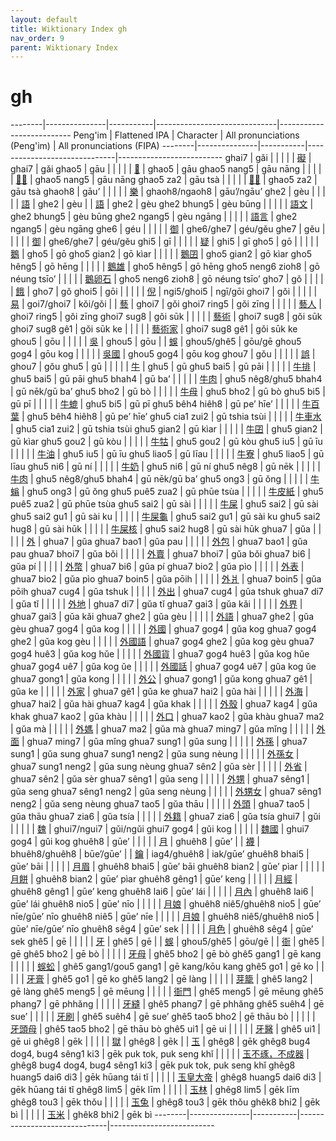 ```yaml
---
layout: default
title: Wiktionary Index gh
nav_order: 9
parent: Wiktionary Index
---
```


# gh

--------|---------------|-----------|------------------------------|--------------------------
Peng'im | Flattened IPA | Character | All pronunciations (Peng'im) | All pronunciations (FIPA)
--------|---------------|-----------|------------------------------|--------------------------
ghai7 | gǎi | | |
| | [礙](https://en.wiktionary.org/wiki/礙) | ghai7 | gǎi
ghao5 | gāu | | |
| | [𠢕](https://en.wiktionary.org/wiki/𠢕) | ghao5 | gāu
ghao5 nang5 | gāu nāng | | |
| | [𠢕人](https://en.wiktionary.org/wiki/𠢕人) | ghao5 nang5 | gāu nāng
ghao5 za2 | gāu tsà | | |
| | [𠢕早](https://en.wiktionary.org/wiki/𠢕早) | ghao5 za2 | gāu tsà
ghaoh8 | gāu’ | | |
| | [樂](https://en.wiktionary.org/wiki/樂) | ghaoh8/ngaoh8 | gāu’/ngāu’
ghe2 | gèu | | |
| | [語](https://en.wiktionary.org/wiki/語) | ghe2 | gèu
| | [語](https://en.wiktionary.org/wiki/語) | ghe2 | gèu
ghe2 bhung5 | gèu būng | | |
| | [語文](https://en.wiktionary.org/wiki/語文) | ghe2 bhung5 | gèu būng
ghe2 ngang5 | gèu ngāng | | |
| | [語言](https://en.wiktionary.org/wiki/語言) | ghe2 ngang5 | gèu ngāng
ghe6 | géu | | |
| | [御](https://en.wiktionary.org/wiki/御) | ghe6/ghe7 | géu/gěu
ghe7 | gěu | | |
| | [御](https://en.wiktionary.org/wiki/御) | ghe6/ghe7 | géu/gěu
ghi5 | gī | | |
| | [疑](https://en.wiktionary.org/wiki/疑) | ghi5 | gī
gho5 | gō | | |
| | [鵝](https://en.wiktionary.org/wiki/鵝) | gho5 | gō
gho5 gian2 | gō kìar | | |
| | [鵝囝](https://en.wiktionary.org/wiki/鵝囝) | gho5 gian2 | gō kìar
gho5 hêng5 | gō hēng | | |
| | [鵝雄](https://en.wiktionary.org/wiki/鵝雄) | gho5 hêng5 | gō hēng
gho5 neng6 zioh8 | gō néung tsīo’ | | |
| | [鵝卵石](https://en.wiktionary.org/wiki/鵝卵石) | gho5 neng6 zioh8 | gō néung tsīo’
gho7 | gǒ | | |
| | [餓](https://en.wiktionary.org/wiki/餓) | gho7 | gǒ
ghoi5 | gōi | | |
| | [倪](https://en.wiktionary.org/wiki/倪) | ngi5/ghoi5 | ngī/gōi
ghoi7 | gǒi | | |
| | [易](https://en.wiktionary.org/wiki/易) | goi7/ghoi7 | kǒi/gǒi
| | [藝](https://en.wiktionary.org/wiki/藝) | ghoi7 | gǒi
ghoi7 ring5 | gǒi zīng | | |
| | [藝人](https://en.wiktionary.org/wiki/藝人) | ghoi7 ring5 | gǒi zīng
ghoi7 sug8 | gǒi sūk | | |
| | [藝術](https://en.wiktionary.org/wiki/藝術) | ghoi7 sug8 | gǒi sūk
ghoi7 sug8 gê1 | gǒi sūk ke | | |
| | [藝術家](https://en.wiktionary.org/wiki/藝術家) | ghoi7 sug8 gê1 | gǒi sūk ke
ghou5 | gōu | | |
| | [吳](https://en.wiktionary.org/wiki/吳) | ghou5 | gōu
| | [蜈](https://en.wiktionary.org/wiki/蜈) | ghou5/ghê5 | gōu/gē
ghou5 gog4 | gōu kog | | |
| | [吳國](https://en.wiktionary.org/wiki/吳國) | ghou5 gog4 | gōu kog
ghou7 | gǒu | | |
| | [誤](https://en.wiktionary.org/wiki/誤) | ghou7 | gǒu
ghu5 | gū | | |
| | [牛](https://en.wiktionary.org/wiki/牛) | ghu5 | gū
ghu5 bai5 | gū pāi | | |
| | [牛排](https://en.wiktionary.org/wiki/牛排) | ghu5 bai5 | gū pāi
ghu5 bhah4 | gū ba’ | | |
| | [牛肉](https://en.wiktionary.org/wiki/牛肉) | ghu5 nêg8/ghu5 bhah4 | gū nēk/gū ba’
ghu5 bho2 | gū bò | | |
| | [牛母](https://en.wiktionary.org/wiki/牛母) | ghu5 bho2 | gū bò
ghu5 bi5 | gū pī | | |
| | [牛螕](https://en.wiktionary.org/wiki/牛螕) | ghu5 bi5 | gū pī
ghu5 bêh4 hiêh8 | gū pe’ hīe’ | | |
| | [牛百葉](https://en.wiktionary.org/wiki/牛百葉) | ghu5 bêh4 hiêh8 | gū pe’ hīe’
ghu5 cia1 zui2 | gū tshia tsùi | | |
| | [牛車水](https://en.wiktionary.org/wiki/牛車水) | ghu5 cia1 zui2 | gū tshia tsùi
ghu5 gian2 | gū kìar | | |
| | [牛囝](https://en.wiktionary.org/wiki/牛囝) | ghu5 gian2 | gū kìar
ghu5 gou2 | gū kòu | | |
| | [牛牯](https://en.wiktionary.org/wiki/牛牯) | ghu5 gou2 | gū kòu
ghu5 iu5 | gū īu | | |
| | [牛油](https://en.wiktionary.org/wiki/牛油) | ghu5 iu5 | gū īu
ghu5 liao5 | gū līau | | |
| | [牛寮](https://en.wiktionary.org/wiki/牛寮) | ghu5 liao5 | gū līau
ghu5 ni6 | gū ní | | |
| | [牛奶](https://en.wiktionary.org/wiki/牛奶) | ghu5 ni6 | gū ní
ghu5 nêg8 | gū nēk | | |
| | [牛肉](https://en.wiktionary.org/wiki/牛肉) | ghu5 nêg8/ghu5 bhah4 | gū nēk/gū ba’
ghu5 ong3 | gū ǒng | | |
| | [牛螉](https://en.wiktionary.org/wiki/牛螉) | ghu5 ong3 | gū ǒng
ghu5 puê5 zua2 | gū phūe tsùa | | |
| | [牛皮紙](https://en.wiktionary.org/wiki/牛皮紙) | ghu5 puê5 zua2 | gū phūe tsùa
ghu5 sai2 | gū sài | | |
| | [牛屎](https://en.wiktionary.org/wiki/牛屎) | ghu5 sai2 | gū sài
ghu5 sai2 gu1 | gū sài ku | | |
| | [牛屎龜](https://en.wiktionary.org/wiki/牛屎龜) | ghu5 sai2 gu1 | gū sài ku
ghu5 sai2 hug8 | gū sài hūk | | |
| | [牛屎核](https://en.wiktionary.org/wiki/牛屎核) | ghu5 sai2 hug8 | gū sài hūk
ghua7 | gǔa | | |
| | [外](https://en.wiktionary.org/wiki/外) | ghua7 | gǔa
ghua7 bao1 | gǔa pau | | |
| | [外包](https://en.wiktionary.org/wiki/外包) | ghua7 bao1 | gǔa pau
ghua7 bhoi7 | gǔa bǒi | | |
| | [外賣](https://en.wiktionary.org/wiki/外賣) | ghua7 bhoi7 | gǔa bǒi
ghua7 bi6 | gǔa pí | | |
| | [外幣](https://en.wiktionary.org/wiki/外幣) | ghua7 bi6 | gǔa pí
ghua7 bio2 | gǔa pìo | | |
| | [外表](https://en.wiktionary.org/wiki/外表) | ghua7 bio2 | gǔa pìo
ghua7 boin5 | gǔa pōih | | |
| | [外爿](https://en.wiktionary.org/wiki/外爿) | ghua7 boin5 | gǔa pōih
ghua7 cug4 | gǔa tshuk | | |
| | [外出](https://en.wiktionary.org/wiki/外出) | ghua7 cug4 | gǔa tshuk
ghua7 di7 | gǔa tǐ | | |
| | [外地](https://en.wiktionary.org/wiki/外地) | ghua7 di7 | gǔa tǐ
ghua7 gai3 | gǔa kǎi | | |
| | [外界](https://en.wiktionary.org/wiki/外界) | ghua7 gai3 | gǔa kǎi
ghua7 ghe2 | gǔa gèu | | |
| | [外語](https://en.wiktionary.org/wiki/外語) | ghua7 ghe2 | gǔa gèu
ghua7 gog4 | gǔa kog | | |
| | [外國](https://en.wiktionary.org/wiki/外國) | ghua7 gog4 | gǔa kog
ghua7 gog4 ghe2 | gǔa kog gèu | | |
| | [外國語](https://en.wiktionary.org/wiki/外國語) | ghua7 gog4 ghe2 | gǔa kog gèu
ghua7 gog4 huê3 | gǔa kog hǔe | | |
| | [外國貨](https://en.wiktionary.org/wiki/外國貨) | ghua7 gog4 huê3 | gǔa kog hǔe
ghua7 gog4 uê7 | gǔa kog ǔe | | |
| | [外國話](https://en.wiktionary.org/wiki/外國話) | ghua7 gog4 uê7 | gǔa kog ǔe
ghua7 gong1 | gǔa kong | | |
| | [外公](https://en.wiktionary.org/wiki/外公) | ghua7 gong1 | gǔa kong
ghua7 gê1 | gǔa ke | | |
| | [外家](https://en.wiktionary.org/wiki/外家) | ghua7 gê1 | gǔa ke
ghua7 hai2 | gǔa hài | | |
| | [外海](https://en.wiktionary.org/wiki/外海) | ghua7 hai2 | gǔa hài
ghua7 kag4 | gǔa khak | | |
| | [外殼](https://en.wiktionary.org/wiki/外殼) | ghua7 kag4 | gǔa khak
ghua7 kao2 | gǔa khàu | | |
| | [外口](https://en.wiktionary.org/wiki/外口) | ghua7 kao2 | gǔa khàu
ghua7 ma2 | gǔa mà | | |
| | [外媽](https://en.wiktionary.org/wiki/外媽) | ghua7 ma2 | gǔa mà
ghua7 ming7 | gǔa mǐng | | |
| | [外面](https://en.wiktionary.org/wiki/外面) | ghua7 ming7 | gǔa mǐng
ghua7 sung1 | gǔa sung | | |
| | [外孫](https://en.wiktionary.org/wiki/外孫) | ghua7 sung1 | gǔa sung
ghua7 sung1 neng2 | gǔa sung nèung | | |
| | [外孫女](https://en.wiktionary.org/wiki/外孫女) | ghua7 sung1 neng2 | gǔa sung nèung
ghua7 sên2 | gǔa sèr | | |
| | [外省](https://en.wiktionary.org/wiki/外省) | ghua7 sên2 | gǔa sèr
ghua7 sêng1 | gǔa seng | | |
| | [外甥](https://en.wiktionary.org/wiki/外甥) | ghua7 sêng1 | gǔa seng
ghua7 sêng1 neng2 | gǔa seng nèung | | |
| | [外甥女](https://en.wiktionary.org/wiki/外甥女) | ghua7 sêng1 neng2 | gǔa seng nèung
ghua7 tao5 | gǔa thāu | | |
| | [外頭](https://en.wiktionary.org/wiki/外頭) | ghua7 tao5 | gǔa thāu
ghua7 zia6 | gǔa tsía | | |
| | [外籍](https://en.wiktionary.org/wiki/外籍) | ghua7 zia6 | gǔa tsía
ghui7 | gǔi | | |
| | [魏](https://en.wiktionary.org/wiki/魏) | ghui7/ngui7 | gǔi/ngǔi
ghui7 gog4 | gǔi kog | | |
| | [魏國](https://en.wiktionary.org/wiki/魏國) | ghui7 gog4 | gǔi kog
ghuêh8 | gūe’ | | |
| | [月](https://en.wiktionary.org/wiki/月) | ghuêh8 | gūe’
| | [襪](https://en.wiktionary.org/wiki/襪) | bhuêh8/ghuêh8 | būe’/gūe’
| | [鑰](https://en.wiktionary.org/wiki/鑰) | iag4/ghuêh8 | iak/gūe’
ghuêh8 bhai5 | gūe’ bāi | | |
| | [月眉](https://en.wiktionary.org/wiki/月眉) | ghuêh8 bhai5 | gūe’ bāi
ghuêh8 bian2 | gūe’ pìar | | |
| | [月餅](https://en.wiktionary.org/wiki/月餅) | ghuêh8 bian2 | gūe’ pìar
ghuêh8 gêng1 | gūe’ keng | | |
| | [月經](https://en.wiktionary.org/wiki/月經) | ghuêh8 gêng1 | gūe’ keng
ghuêh8 lai6 | gūe’ lái | | |
| | [月內](https://en.wiktionary.org/wiki/月內) | ghuêh8 lai6 | gūe’ lái
ghuêh8 nio5 | gūe’ nīo | | |
| | [月娘](https://en.wiktionary.org/wiki/月娘) | ghuêh8 niê5/ghuêh8 nio5 | gūe’ nīe/gūe’ nīo
ghuêh8 niê5 | gūe’ nīe | | |
| | [月娘](https://en.wiktionary.org/wiki/月娘) | ghuêh8 niê5/ghuêh8 nio5 | gūe’ nīe/gūe’ nīo
ghuêh8 sêg4 | gūe’ sek | | |
| | [月色](https://en.wiktionary.org/wiki/月色) | ghuêh8 sêg4 | gūe’ sek
ghê5 | gē | | |
| | [牙](https://en.wiktionary.org/wiki/牙) | ghê5 | gē
| | [蜈](https://en.wiktionary.org/wiki/蜈) | ghou5/ghê5 | gōu/gē
| | [衙](https://en.wiktionary.org/wiki/衙) | ghê5 | gē
ghê5 bho2 | gē bò | | |
| | [牙母](https://en.wiktionary.org/wiki/牙母) | ghê5 bho2 | gē bò
ghê5 gang1 | gē kang | | |
| | [蜈蚣](https://en.wiktionary.org/wiki/蜈蚣) | ghê5 gang1/gou5 gang1 | gē kang/kōu kang
ghê5 go1 | gē ko | | |
| | [牙膏](https://en.wiktionary.org/wiki/牙膏) | ghê5 go1 | gē ko
ghê5 lang2 | gē làng | | |
| | [芽籠](https://en.wiktionary.org/wiki/芽籠) | ghê5 lang2 | gē làng
ghê5 meng5 | gē mēung | | |
| | [衙門](https://en.wiktionary.org/wiki/衙門) | ghê5 meng5 | gē mēung
ghê5 phang7 | gē phhǎng | | |
| | [牙縫](https://en.wiktionary.org/wiki/牙縫) | ghê5 phang7 | gē phhǎng
ghê5 suêh4 | gē sue’ | | |
| | [牙刷](https://en.wiktionary.org/wiki/牙刷) | ghê5 suêh4 | gē sue’
ghê5 tao5 bho2 | gē thāu bò | | |
| | [牙頭母](https://en.wiktionary.org/wiki/牙頭母) | ghê5 tao5 bho2 | gē thāu bò
ghê5 ui1 | gē ui | | |
| | [牙醫](https://en.wiktionary.org/wiki/牙醫) | ghê5 ui1 | gē ui
ghêg8 | gēk | | |
| | [獄](https://en.wiktionary.org/wiki/獄) | ghêg8 | gēk
| | [玉](https://en.wiktionary.org/wiki/玉) | ghêg8 | gēk
ghêg8 bug4 dog4, bug4 sêng1 ki3 | gēk puk tok, puk seng khǐ | | |
| | [玉不琢，不成器](https://en.wiktionary.org/wiki/玉不琢，不成器) | ghêg8 bug4 dog4, bug4 sêng1 ki3 | gēk puk tok, puk seng khǐ
ghêg8 huang5 dai6 di3 | gēk hūang tái tǐ | | |
| | [玉皇大帝](https://en.wiktionary.org/wiki/玉皇大帝) | ghêg8 huang5 dai6 di3 | gēk hūang tái tǐ
ghêg8 lim5 | gēk līm | | |
| | [玉林](https://en.wiktionary.org/wiki/玉林) | ghêg8 lim5 | gēk līm
ghêg8 tou3 | gēk thǒu | | |
| | [玉兔](https://en.wiktionary.org/wiki/玉兔) | ghêg8 tou3 | gēk thǒu
ghêk8 bhi2 | gēk bì | | |
| | [玉米](https://en.wiktionary.org/wiki/玉米) | ghêk8 bhi2 | gēk bì
--------|---------------|-----------|------------------------------|--------------------------
